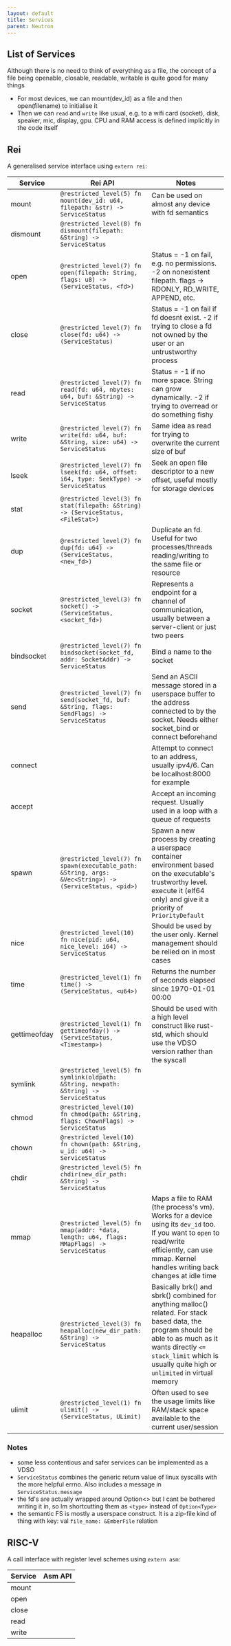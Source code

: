 ```yaml
---
layout: default
title: Services
parent: Neutron
---
```


## List of Services

Although there is no need to think of everything as a file, the concept of a file being openable, closable, readable, writable is quite good for many things

- For most devices, we can mount(dev_id) as a file and then open(filename) to initialise it
- Then we can `read` and `write` like usual, e.g. to a wifi card (socket), disk, speaker, mic, display, gpu. CPU and RAM access is defined implicitly in the code itself

## Rei

A generalised service interface using `extern rei`:

| Service | Rei API | Notes |
| --- | --- | --- |
| mount | `@restricted_level(5) fn mount(dev_id: u64, filepath: &str) -> ServiceStatus` | Can be used on almost any device with fd semantics |
| dismount | `@restricted_level(8) fn dismount(filepath: &String) -> ServiceStatus` | |
| open | `@restricted_level(7) fn open(filepath: String, flags: u8) -> (ServiceStatus, <fd>)` | Status = -1 on fail, e.g. no permissions. -2 on nonexistent filepath. flags -> RDONLY, RD_WRITE, APPEND, etc. |
| close | `@restricted_level(7) fn close(fd: u64) -> (ServiceStatus)` | Status = -1 on fail if fd doesnt exist. -2 if trying to close a fd not owned by the user or an untrustworthy process |
| read | `@restricted_level(7) fn read(fd: u64, nbytes: u64, buf: &String) -> ServiceStatus` | Status = -1 if no more space. String can grow dynamically. -2 if trying to overread or do something fishy |
| write | `@restricted_level(7) fn write(fd: u64, buf: &String, size: u64) -> ServiceStatus` | Same idea as read for trying to overwrite the current size of buf |
| lseek | `@restricted_level(7) fn lseek(fd: u64, offset: i64, type: SeekType) -> ServiceStatus` | Seek an open file descriptor to a new offset, useful mostly for storage devices |
| stat | `@restricted_level(3) fn stat(filepath: &String) -> (ServiceStatus, <FileStat>)` | |
| dup | `@restricted_level(7) fn dup(fd: u64) -> (ServiceStatus, <new_fd>)` | Duplicate an fd. Useful for two processes/threads reading/writing to the same file or resource |
| socket | `@restricted_level(3) fn socket() -> (ServiceStatus, <socket_fd>)` | Represents a endpoint for a channel of communication, usually between a server-client or just two peers |
| bindsocket | `@restricted_level(7) fn bindsocket(socket_fd, addr: SocketAddr) -> ServiceStatus` | Bind a name to the socket |
| send | `@restricted_level(7) fn send(socket_fd, buf: &String, flags: SendFlags) -> ServiceStatus` | Send an ASCII message stored in a userspace buffer to the address connected to by the socket. Needs either socket_bind or connect beforehand |
| connect | | Attempt to connect to an address, usually ipv4/6. Can be localhost:8000 for example |
| accept | | Accept an incoming request. Usually used in a loop with a queue of requests |
| spawn | `@restricted_level(7) fn spawn(executable_path: &String, args: &Vec<String>) -> (ServiceStatus, <pid>)` | Spawn a new process by creating a userspace container environment based on the executable's trustworthy level. execute it (elf64 only) and give it a priority of `PriorityDefault` |
| nice | `@restricted_level(10) fn nice(pid: u64, nice_level: i64) -> ServiceStatus` | Should be used by the user only. Kernel management should be relied on in most cases |
| time | `@restricted_level(1) fn time() -> (ServiceStatus, <u64>)` | Returns the number of seconds elapsed since 1970-01-01 00:00 |
| gettimeofday | `@restricted_level(1) fn gettimeofday() -> (ServiceStatus, <Timestamp>)` | Should be used with a high level construct like rust-std, which should use the VDSO version rather than the syscall |
| symlink | `@restricted_level(5) fn symlink(oldpath: &String, newpath: &String) -> ServiceStatus` | |
| chmod | `@restricted_level(10) fn chmod(path: &String, flags: ChownFlags) -> ServiceStatus` | |
| chown | `@restricted_level(10) fn chown(path: &String, u_id: u64) -> ServiceStatus` | |
| chdir | `@restricted_level(5) fn chdir(new_dir_path: &String) -> ServiceStatus` | |
| mmap | `@restricted_level(5) fn mmap(addr: *data, length: u64, flags: MMapFlags) -> ServiceStatus` | Maps a file to RAM (the process's vm). Works for a device using its `dev_id` too. If you want to `open` to read/write efficiently, can use mmap. Kernel handles writing back changes at idle time |
| heapalloc | `@restricted_level(3) fn heapalloc(new_dir_path: &String) -> ServiceStatus` | Basically brk() and sbrk() combined for anything malloc() related. For stack based data, the program should be able to as much as it wants directly `<= stack_limit` which is usually quite high or `unlimited` in virtual memory  |
| ulimit | `@restricted_level(1) fn ulimit() -> (ServiceStatus, ULimit)` | Often used to see the usage limits like RAM/stack space available to the current user/session |

### Notes

- some less contentious and safer services can be implemented as a VDSO
- `ServiceStatus` combines the generic return value of linux syscalls with the more helpful errno. Also includes a message in `ServiceStatus.message`
- the fd's are actually wrapped around Option<> but I cant be bothered writing it in, so Im shortcutting them as `<type>` instead of `Option<Type>`
- the semantic FS is mostly a userspace construct. It is a zip-file kind of thing with key: val `file_name: &EmberFile` relation

## RISC-V

A call interface with register level schemes using `extern asm`:

| Service | Asm API |
| --- | --- |
| mount | |
| open | |
| close | |
| read | |
| write | |
